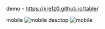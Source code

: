 demo - https://kre1z0.github.io/table/

mobile 
<img src="mobile.png" alt="mobile" />
desctop
<img src="desctop.png" alt="mobile" />